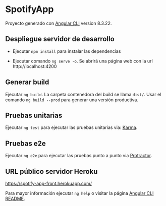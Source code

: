 # SpotifyApp

Proyecto generado con [Angular CLI](https://github.com/angular/angular-cli) version 8.3.22.

## Despliegue servidor de desarrollo

- Ejecutar `npm install` para instalar las dependencias

- Ejecutar comando `ng serve -o`. Se abrirá una página web con la url http://localhost:4200

## Generar build

Ejecutar `ng build`. La carpeta contenedora del build se llama `dist/`. Usar el comando `ng build --prod` para generar una versión productiva.

## Pruebas unitarias

Ejecutar `ng test` para ejecutar las pruebas unitarias via: [Karma](https://karma-runner.github.io).

## Pruebas e2e

Ejecutar `ng e2e` para ejecutar las pruebas punto a punto via [Protractor](http://www.protractortest.org/).

## URL público servidor Heroku

https://spotify-app-front.herokuapp.com/

Para mayor información ejecutar `ng help` o visitar la página [Angular CLI README](https://github.com/angular/angular-cli/blob/master/README.md).
